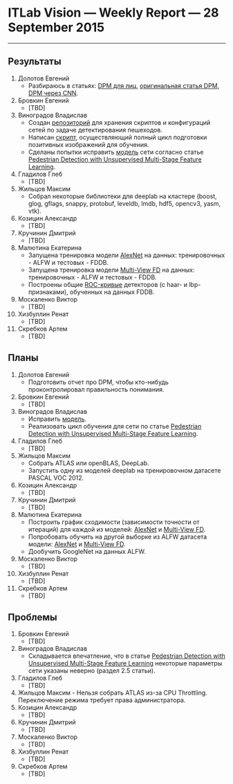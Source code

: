 # ITLab Vision — Weekly Report — 28 September 2015

----------------

## Результаты

  1. Долотов Евгений
     - Разбираюсь в статьях: [DPM для лиц][fd-dpm],
	   [оригинальная статья DPM][dpm], [DPM через CNN][dpm-cnn].
  1. Бровкин Евгений
     - [TBD]
  1. Виноградов Владислав
     - Создан [репозиторий][pd-repo] для хранения скриптов и конфигураций
	   сетей по задаче детектирования пешеходов.
     - Написан [скрипт][extract-pos-script], осуществляющий полный цикл
	   подготовки позитивных изображений для обучения.
     - Сделаны попытки исправить [модель][model] сети согласно статье
	   [Pedestrian Detection with Unsupervised Multi-Stage Feature Learning][pd-unsupervised-feature-learning].
  1. Гладилов Глеб
     - [TBD]
  1. Жильцов Максим
     - Собрал некоторые библиотеки для deeplab на кластере
	   (boost, glog, gflags, snappy, protobuf, leveldb, lmdb, hdf5,
	   opencv3, yasm, vtk).
  1. Козицин Александр
     - [TBD]
  1. Кручинин Дмитрий
     - [TBD]
  1. Малютина Екатерина
     - Запущена тренировка модели [AlexNet][AlexNet-model] на данных:
	   тренировочных - ALFW и тестовых - FDDB.
	 - Запущена тренировка модели [Multi-View FD][fd-multi-view-model] на данных:
	   тренировочных - ALFW и тестовых - FDDB.
	 - Построены общие [ROC-кривые][roc-curves] детекторов (с haar- и lbp-признаками),
	   обученных на данных FDDB.
  1. Москаленко Виктор
     - [TBD]
  1. Хизбуллин Ренат
     - [TBD]
  1. Скребков Артем
     - [TBD]

## Планы

  1. Долотов Евгений
     - Подготовить отчет про DPM, чтобы кто-нибудь проконтролировал правильность понимания.
  1. Бровкин Евгений
     - [TBD]
  1. Виноградов Владислав
     - Исправить [модель][model].
     - Реализовать цикл обучения для сети по статье
	   [Pedestrian Detection with Unsupervised Multi-Stage Feature Learning][pd-unsupervised-feature-learning].
  1. Гладилов Глеб
     - [TBD]
  1. Жильцов Максим
     - Собрать ATLAS или openBLAS, DeepLab.
     - Запустить одну из моделей deeplab на тренировочном датасете PASCAL VOC 2012.
  1. Козицин Александр
     - [TBD]
  1. Кручинин Дмитрий
     - [TBD]
  1. Малютина Екатерина
     - Построить график сходимости (зависимости точности от итераций)
	   для каждой из моделей: [AlexNet][AlexNet-model] и [Multi-View FD][fd-multi-view-model].
	 - Попробовать обучить на другой выборке из ALFW датасета модели:
	   [AlexNet][AlexNet-model] и [Multi-View FD][fd-multi-view-model].
	 - Дообучить GoogleNet на данных ALFW.
  1. Москаленко Виктор
     - [TBD]
  1. Хизбуллин Ренат
     - [TBD]
  1. Скребков Артем
     - [TBD]

## Проблемы

  1. Бровкин Евгений
     - [TBD]
  1. Виноградов Владислав
     - Складывается впечатление, что в статье
	   [Pedestrian Detection with Unsupervised Multi-Stage Feature Learning][pd-unsupervised-feature-learning]
	   некоторые параметры сети указаны неверно (раздел 2.5 статьи).
  1. Гладилов Глеб
     - [TBD]
  1. Жильцов Максим
    - Нельзя собрать ATLAS из-за CPU Throttling. Переключение режима
	  требует права администратора.
  1. Козицин Александр
     - [TBD]
  1. Кручинин Дмитрий
     - [TBD]
  1. Москаленко Виктор
     - [TBD]
  1. Хизбуллин Ренат
     - [TBD]
  1. Скребков Артем
     - [TBD]


<!-- LINKS -->
[fd-dpm]: http://arxiv.org/pdf/1508.04389.pdf
[dpm]: https://www.cs.berkeley.edu/~rbg/papers/Object-Detection-with-Discriminatively-Trained-Part-Based-Models--Felzenszwalb-Girshick-McAllester-Ramanan.pdf
[dpm-cnn]: http://arxiv.org/pdf/1409.5403v2.pdf
[pd-repo]: https://github.com/ITLab-Vision/pedestrian-detection
[extract-pos-script]: https://github.com/ITLab-Vision/pedestrian-detection/blob/master/image-preproc/prepare_images.py
[model]: https://github.com/ITLab-Vision/pedestrian-detection/blob/master/unsup-conv-net/model.lua
[pd-unsupervised-feature-learning]: http://cs.nyu.edu/~sermanet/papers/sermanet-cvpr-13.pdf
[AlexNet-model]: https://github.com/DolotovEvgeniy/face-detection-model/blob/master/bvlc_alexnet/train_val.prototxt
[fd-multi-view-model]: https://github.com/DolotovEvgeniy/face-detection-model/blob/master/ddfd_alexnet/conv_train_val.prototxt
[roc-curves]: https://github.com/ITLab-Vision/DNN_based_detection/pull/10